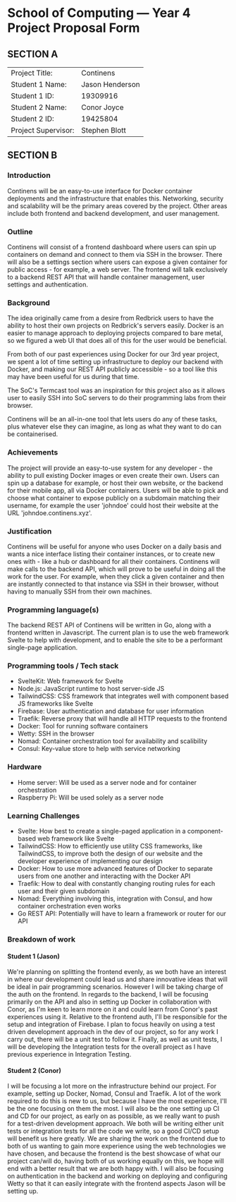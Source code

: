 # School of Computing &mdash; Year 4 Project Proposal Form

## SECTION A

|                     |                   |
|---------------------|-------------------|
|Project Title:       | Continens         |
|Student 1 Name:      | Jason Henderson   |
|Student 1 ID:        | 19309916          |
|Student 2 Name:      | Conor Joyce       |
|Student 2 ID:        | 19425804          |
|Project Supervisor:  | Stephen Blott     |

## SECTION B

### Introduction

Continens will be an easy-to-use interface for Docker container deployments and the infrastructure that enables this. Networking, security and scalability will be  the primary areas covered by the project. Other areas include both frontend and backend development, and user management.

### Outline

Continens will consist of a frontend dashboard where users can spin up containers on demand and connect to them via SSH in the browser. There will also be a settings section where users can expose a given container for public access - for example, a web server.
The frontend will talk exclusively to a backend REST API that will handle container management, user settings and authentication.

### Background

The idea originally came from a desire from Redbrick users to have the ability to host their own projects on Redbrick's servers easily. Docker is an easier to manage approach to deploying projects compared to bare metal, so we figured a web UI that does all of this for the user would be beneficial.

From both of our past experiences using Docker for our 3rd year project, we spent a lot of time setting up infrastructure to deploy our backend with Docker, and making our REST API publicly accessible - so a tool like this may have been useful for us during that time.

The SoC's Termcast tool was an inspiration for this project also as it allows user to easily SSH into SoC servers to do their programming labs from their browser.

Continens will be an all-in-one tool that lets users do any of these tasks, plus whatever else they can imagine, as long as what they want to do can be containerised.

### Achievements

The project will provide an easy-to-use system for any developer - the ability to pull existing Docker images or even create their own.
Users can spin up a database for example, or host their own website, or the backend for their mobile app, all via Docker containers.
Users will be able to pick and choose what container to expose publicly on a subdomain matching their username, for example the user 'johndoe' could host their website at the URL 'johndoe.continens.xyz'.

### Justification

Continens will be useful for anyone who uses Docker on a daily basis and wants a nice interface listing their container instances, or to create new ones with - like a hub or dashboard for all their containers. Continens will make calls to the backend API, which will prove to be useful in doing all the work for the user. For example, when they click a given container and then are instantly connected to that instance via SSH in their browser, without having to manually SSH from their own machines.

### Programming language(s)

The backend REST API of Continens will be written in Go, along with a frontend written in Javascript. The current plan is to use the web framework Svelte to help with development, and to enable the site to be a performant single-page application.

### Programming tools / Tech stack

- SvelteKit: Web framework for Svelte
- Node.js: JavaScript runtime to host server-side JS
- TailwindCSS: CSS framework that integrates well with component based JS frameworks like Svelte
- Firebase: User authentication and database for user information
- Traefik: Reverse proxy that will handle all HTTP requests to the frontend
- Docker: Tool for running software containers
- Wetty: SSH in the browser
- Nomad: Container orchestration tool for availability and scalibility
- Consul: Key-value store to help with service networking

### Hardware

- Home server: Will be used as a server node and for container orchestration
- Raspberry Pi: Will be used solely as a server node

### Learning Challenges

- Svelte: How best to create a single-paged application in a component-based web framework like Svelte
- TailwindCSS: How to efficiently use utility CSS frameworks, like TailwindCSS, to improve both the design of our website and the developer experience of implementing our design
- Docker: How to use more advanced features of Docker to separate users from one another and interacting with the Docker API
- Traefik: How to deal with constantly changing routing rules for each user and their given subdomain
- Nomad: Everything involving this, integration with Consul, and how container orchestration even works
- Go REST API: Potentially will have to learn a framework or router for our API

### Breakdown of work

#### Student 1 (Jason)

We're planning on splitting the frontend evenly, as we both have an interest in where our development could lead us and share innovative ideas that will be ideal in pair programming scenarios. However I will be taking charge of the auth on the frontend. In regards to the backend, I will be focusing primarily on the API and also in setting up Docker in collaboration with Conor, as I'm keen to learn more on it and could learn from Conor's past experiences using it. Relative to the frontend auth, I'll be responsible for the setup and integration of Firebase. I plan to focus heavily on using a test driven development approach in the dev of our project, so for any work I carry out, there will be a unit test to follow it. Finally, as well as unit tests, I will be developing the Integration tests for the overall project as I have previous experience in Integration Testing.

#### Student 2 (Conor)

I will be focusing a lot more on the infrastructure behind our project. For example, setting up Docker, Nomad, Consul and Traefik. A lot of the work required to do this is new to us, but because I have the most experience, I'll be the one focusing on them the most.
I will also be the one setting up CI and CD for our project, as early on as possible, as we really want to push for a test-driven development approach. We both will be writing either unit tests or integration tests for all the code we write, so a good CI/CD setup will benefit us here greatly.
We are sharing the work on the frontend due to both of us wanting to gain more experience using the web technologies we have chosen, and because the frontend is the best showcase of what our project can/will do, having both of us working equally on this, we hope will end with a better result that we are both happy with.
I will also be focusing on authentication in the backend and working on deploying and configuring Wetty so that it can easily integrate with the frontend aspects Jason will be setting up.

